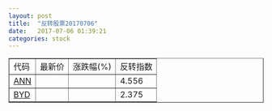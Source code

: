 ```yaml
---
layout: post
title:  "反转股票20170706"
date:   2017-07-06 01:39:21
categories: stock
---
```


<script type="text/javascript">
var stockList = []
stockList.push('gb_ann');
stockList.push('gb_byd');
</script>

<table border="1">
 <tr>
 <td>代码</td>
  <td>最新价</td>
  <td>涨跌幅(%)</td>
 <td>反转指数</td>
</tr>
  <tr id="ann"><td><a href="http://stock.finance.sina.com.cn/usstock/quotes/ANN.html" target="_blank">ANN</a></td><td></td><td></td><td>4.556</td></tr>
  <tr id="byd"><td><a href="http://stock.finance.sina.com.cn/usstock/quotes/BYD.html" target="_blank">BYD</a></td><td></td><td></td><td>2.375</td></tr>
</table>

